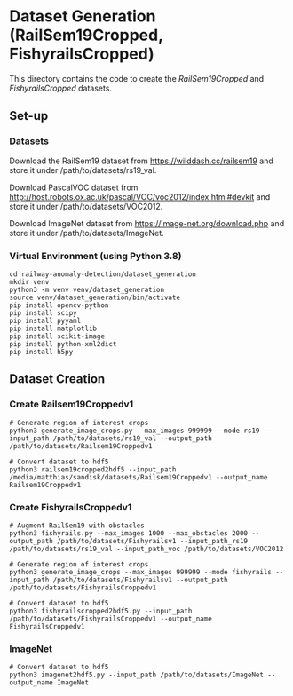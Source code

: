 # Dataset Generation (RailSem19Cropped, FishyrailsCropped)

This directory contains the code to create the *RailSem19Cropped* and *FishyrailsCropped* datasets.

## Set-up

### Datasets 
Download the RailSem19 dataset from https://wilddash.cc/railsem19 and store it under /path/to/datasets/rs19_val.

Download PascalVOC dataset from http://host.robots.ox.ac.uk/pascal/VOC/voc2012/index.html#devkit and store it under /path/to/datasets/VOC2012.

Download ImageNet dataset from https://image-net.org/download.php and store it under /path/to/datasets/ImageNet.

### Virtual Environment (using Python 3.8)
```
cd railway-anomaly-detection/dataset_generation
mkdir venv
python3 -m venv venv/dataset_generation
source venv/dataset_generation/bin/activate
pip install opencv-python
pip install scipy
pip install pyyaml
pip install matplotlib
pip install scikit-image
pip install python-xml2dict
pip install h5py
```

## Dataset Creation

### Create Railsem19Croppedv1
```
# Generate region of interest crops
python3 generate_image_crops.py --max_images 999999 --mode rs19 --input_path /path/to/datasets/rs19_val --output_path /path/to/datasets/Railsem19Croppedv1

# Convert dataset to hdf5
python3 railsem19cropped2hdf5 --input_path /media/matthias/sandisk/datasets/Railsem19Croppedv1 --output_name Railsem19Croppedv1
```

### Create FishyrailsCroppedv1
```
# Augment RailSem19 with obstacles
python3 fishyrails.py --max_images 1000 --max_obstacles 2000 --output_path /path/to/datasets/Fishyrailsv1 --input_path_rs19 /path/to/datasets/rs19_val --input_path_voc /path/to/datasets/VOC2012

# Generate region of interest crops
python3 generate_image_crops --max_images 999999 --mode fishyrails --input_path /path/to/datasets/Fishyrailsv1 --output_path /path/to/datasets/FishyrailsCroppedv1

# Convert dataset to hdf5
python3 fishyrailscropped2hdf5.py --input_path /path/to/datasets/FishyrailsCroppedv1 --output_name FishyrailsCroppedv1
```

### ImageNet
```
# Convert dataset to hdf5
python3 imagenet2hdf5.py --input_path /path/to/datasets/ImageNet --output_name ImageNet
```